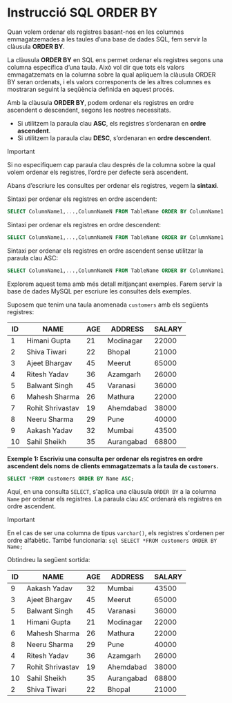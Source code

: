 # Instrucció SQL ORDER BY

Quan volem ordenar els registres basant-nos en les columnes emmagatzemades a les taules d’una base de dades SQL, fem servir la clàusula **ORDER BY**.

La clàusula **ORDER BY** en SQL ens permet ordenar els registres segons una columna específica d’una taula. Això vol dir que tots els valors emmagatzemats en la columna sobre la qual apliquem la clàusula ORDER BY seran ordenats, i els valors corresponents de les altres columnes es mostraran seguint la seqüència definida en aquest procés.

Amb la clàusula **ORDER BY**, podem ordenar els registres en ordre ascendent o descendent, segons les nostres necessitats.

- Si utilitzem la paraula clau **ASC**, els registres s’ordenaran en **ordre ascendent**.
- Si utilitzem la paraula clau **DESC**, s’ordenaran en **ordre descendent**.

> [!IMPORTANT] 
> Si no especifiquem cap paraula clau després de la columna sobre la qual volem ordenar els registres, l’ordre per defecte serà ascendent.

Abans d’escriure les consultes per ordenar els registres, vegem la **sintaxi**.

Sintaxi per ordenar els registres en ordre ascendent:

```sql
SELECT ColumnName1,...,ColumnNameN FROM TableName ORDER BY ColumnName1 ASC;
```

Sintaxi per ordenar els registres en ordre descendent:

```sql
SELECT ColumnName1,...,ColumnNameN FROM TableName ORDER BY ColumnName1 DESC;
```

Sintaxi per ordenar els registres en ordre ascendent sense utilitzar la paraula clau ASC:

```sql
SELECT ColumnName1,...,ColumnNameN FROM TableName ORDER BY ColumnName1; 
```

Explorem aquest tema amb més detall mitjançant exemples. Farem servir la base de dades MySQL per escriure les consultes dels exemples.

Suposem que tenim una taula anomenada `customers` amb els següents registres:

| ID  | NAME               | AGE | ADDRESS      | SALARY |
|-----|--------------------|-----|--------------|--------|
| 1   | Himani Gupta       | 21  | Modinagar    | 22000  |
| 2   | Shiva Tiwari       | 22  | Bhopal       | 21000  |
| 3   | Ajeet Bhargav      | 45  | Meerut       | 65000  |
| 4   | Ritesh Yadav       | 36  | Azamgarh     | 26000  |
| 5   | Balwant Singh      | 45  | Varanasi     | 36000  |
| 6   | Mahesh Sharma      | 26  | Mathura      | 22000  |
| 7   | Rohit Shrivastav   | 19  | Ahemdabad    | 38000  |
| 8   | Neeru Sharma       | 29  | Pune         | 40000  |
| 9   | Aakash Yadav       | 32  | Mumbai       | 43500  |
| 10  | Sahil Sheikh       | 35  | Aurangabad   | 68800  |

**Exemple 1: Escriviu una consulta per ordenar els registres en ordre ascendent dels noms de clients emmagatzemats a la taula de `customers`.**

```sql
SELECT *FROM customers ORDER BY Name ASC;  
```

Aquí, en una consulta `SELECT`, s'aplica una clàusula `ORDER BY` a la columna `Name` per ordenar els registres. La paraula clau `ASC` ordenarà els registres en ordre ascendent. 

> [!IMPORTANT]  
> En el cas de ser una columna de tipus `varchar()`, els registres s'ordenen per ordre alfabètic.
> També funcionaria: ```sql SELECT *FROM customers ORDER BY Name;```

Obtindreu la següent sortida:

| ID  | NAME               | AGE | ADDRESS      | SALARY |
|-----|--------------------|-----|--------------|--------|
| 9   | Aakash Yadav       | 32  | Mumbai       | 43500  |
| 3   | Ajeet Bhargav      | 45  | Meerut       | 65000  |
| 5   | Balwant Singh      | 45  | Varanasi     | 36000  |
| 1   | Himani Gupta       | 21  | Modinagar    | 22000  |
| 6   | Mahesh Sharma      | 26  | Mathura      | 22000  |
| 8   | Neeru Sharma       | 29  | Pune         | 40000  |
| 4   | Ritesh Yadav       | 36  | Azamgarh     | 26000  |
| 7   | Rohit Shrivastav   | 19  | Ahemdabad    | 38000  |
| 10  | Sahil Sheikh       | 35  | Aurangabad   | 68800  |
| 2   | Shiva Tiwari       | 22  | Bhopal       | 21000  |

